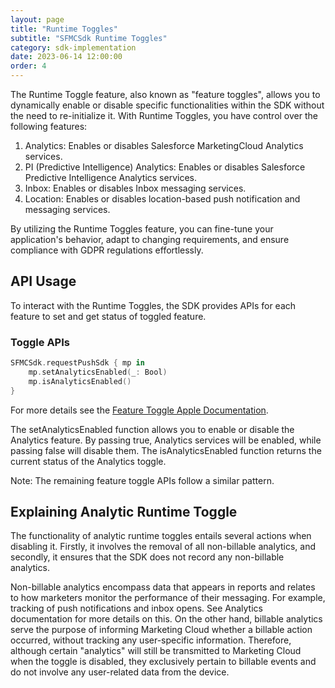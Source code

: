 ```yaml
---
layout: page
title: "Runtime Toggles"
subtitle: "SFMCSdk Runtime Toggles"
category: sdk-implementation
date: 2023-06-14 12:00:00
order: 4
---
```


The Runtime Toggle feature, also known as "feature toggles", allows you to dynamically enable or disable specific functionalities within the SDK without the need to re-initialize it. With Runtime Toggles, you have control over the following features:

1. Analytics: Enables or disables Salesforce MarketingCloud Analytics services.
2. PI (Predictive Intelligence) Analytics: Enables or disables Salesforce Predictive Intelligence Analytics services.
3. Inbox: Enables or disables Inbox messaging services.
4. Location: Enables or disables location-based push notification and messaging services.

By utilizing the Runtime Toggles feature, you can fine-tune your application's behavior, adapt to changing requirements, and ensure compliance with GDPR regulations effortlessly.

## API Usage

To interact with the Runtime Toggles, the SDK provides APIs for each feature to set and get status of toggled feature.

### Toggle APIs

```swift
SFMCSdk.requestPushSdk { mp in
    mp.setAnalyticsEnabled(_: Bool)
    mp.isAnalyticsEnabled()
}
```

For more details see the [Feature Toggle Apple Documentation]({{site.baseurl}}/appledocs/MarketingCloudSdk/8.0/Classes/PushModule.html#/c:@M@MarketingCloudSDK@objc(cs)SFMCSdkPushModule(im)setAnalyticsEnabled:).

The setAnalyticsEnabled function allows you to enable or disable the Analytics feature. By passing true, Analytics services will be enabled, while passing false will disable them. The isAnalyticsEnabled function returns the current status of the Analytics toggle.

Note: The remaining feature toggle APIs follow a similar pattern.


## Explaining Analytic Runtime Toggle

The functionality of analytic runtime toggles entails several actions when disabling it. Firstly, it involves the removal of all non-billable analytics, and secondly, it ensures that the SDK does not record any non-billable analytics. 

Non-billable analytics encompass data that appears in reports and relates to how marketers monitor the performance of their messaging. For example, tracking of push notifications and inbox opens. See Analytics documentation for more details on this. On the other hand, billable analytics serve the purpose of informing Marketing Cloud whether a billable action occurred, without tracking any user-specific information. Therefore, although certain "analytics" will still be transmitted to Marketing Cloud when the toggle is disabled, they exclusively pertain to billable events and do not involve any user-related data from the device.

